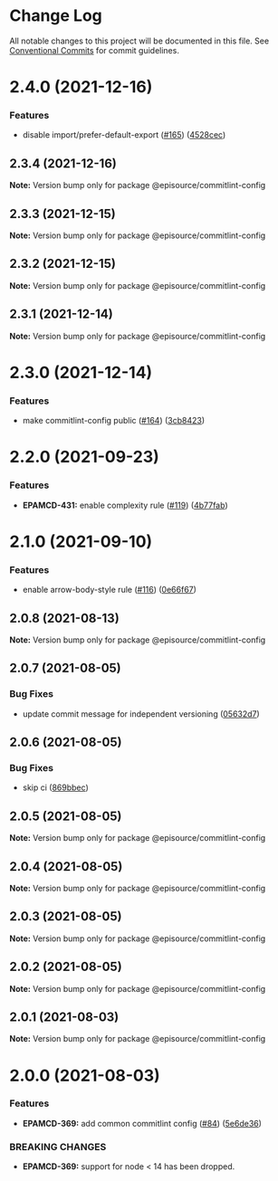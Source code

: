 # Change Log

All notable changes to this project will be documented in this file.
See [Conventional Commits](https://conventionalcommits.org) for commit guidelines.

# 2.4.0 (2021-12-16)


### Features

* disable import/prefer-default-export ([#165](https://github.com/EpisourceLLC/ts-js-styleguide/issues/165)) ([4528cec](https://github.com/EpisourceLLC/ts-js-styleguide/commit/4528cec3763fb3d607f31bb1fd7c4b2d0fac9772))





## 2.3.4 (2021-12-16)

**Note:** Version bump only for package @episource/commitlint-config





## 2.3.3 (2021-12-15)

**Note:** Version bump only for package @episource/commitlint-config





## 2.3.2 (2021-12-15)

**Note:** Version bump only for package @episource/commitlint-config





## 2.3.1 (2021-12-14)

**Note:** Version bump only for package @episource/commitlint-config





# 2.3.0 (2021-12-14)


### Features

* make commitlint-config public ([#164](https://github.com/EpisourceLLC/ts-js-styleguide/issues/164)) ([3cb8423](https://github.com/EpisourceLLC/ts-js-styleguide/commit/3cb8423da220c54a82d9b359556aae22bf2594fd))





# 2.2.0 (2021-09-23)


### Features

* **EPAMCD-431:** enable complexity rule ([#119](https://github.com/EpisourceLLC/ts-js-styleguide/issues/119)) ([4b77fab](https://github.com/EpisourceLLC/ts-js-styleguide/commit/4b77fab892151559eaffe565d910b3ac0d0260f1))





# 2.1.0 (2021-09-10)


### Features

* enable arrow-body-style rule ([#116](https://github.com/EpisourceLLC/ts-js-styleguide/issues/116)) ([0e66f67](https://github.com/EpisourceLLC/ts-js-styleguide/commit/0e66f67506dd3fa017d83250e49c64649690703e))





## 2.0.8 (2021-08-13)

**Note:** Version bump only for package @episource/commitlint-config





## 2.0.7 (2021-08-05)


### Bug Fixes

* update commit message for independent versioning ([05632d7](https://github.com/EpisourceLLC/ts-js-styleguide/commit/05632d765182a9181ec1d29d52bc14b1c101c8ac))





## 2.0.6 (2021-08-05)


### Bug Fixes

* skip ci ([869bbec](https://github.com/EpisourceLLC/ts-js-styleguide/commit/869bbec8ae0ca77acd7ec98eaa097fd640414931))





## 2.0.5 (2021-08-05)

**Note:** Version bump only for package @episource/commitlint-config





## 2.0.4 (2021-08-05)

**Note:** Version bump only for package @episource/commitlint-config





## 2.0.3 (2021-08-05)

**Note:** Version bump only for package @episource/commitlint-config





## 2.0.2 (2021-08-05)

**Note:** Version bump only for package @episource/commitlint-config





## 2.0.1 (2021-08-03)

**Note:** Version bump only for package @episource/commitlint-config





# 2.0.0 (2021-08-03)


### Features

* **EPAMCD-369:** add common commitlint config ([#84](https://github.com/EpisourceLLC/ts-js-styleguide/issues/84)) ([5e6de36](https://github.com/EpisourceLLC/ts-js-styleguide/commit/5e6de36e31e9c65a338f78f851e1c27b4a2616b3))


### BREAKING CHANGES

* **EPAMCD-369:** support for node < 14 has been dropped.

